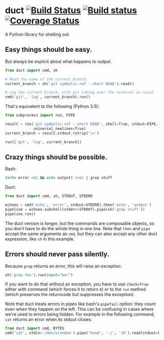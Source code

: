 # duct [![Build Status](https://travis-ci.org/oconnor663/duct.svg?branch=master)](https://travis-ci.org/oconnor663/duct) [![Build status](https://ci.appveyor.com/api/projects/status/i7kdylq9klgw993g/branch/master?svg=true)](https://ci.appveyor.com/project/oconnor663/duct/branch/master) [![Coverage Status](https://coveralls.io/repos/oconnor663/duct/badge.svg?branch=master&service=github)](https://coveralls.io/github/oconnor663/duct?branch=master)

A Python library for shelling out.


## Easy things should be easy.

But always be explicit about what happens to output.

```python
from duct import cmd, sh

# Read the name of the current branch.
current_branch = sh('git symbolic-ref --short HEAD').read()

# Log the current branch, with git taking over the terminal as usual.
cmd('git', 'log', current_branch).run()
```

That's equivalent to the following (Python 3.5):

```python
from subprocess import run, PIPE

result = run('git symbolic-ref --short HEAD', shell=True, stdout=PIPE,
             universal_newlines=True)
current_branch = result.stdout.rstrip('\n')

run(['git', 'log', current_branch])
```


## Crazy things should be possible.

Bash:

```bash
(echo error >&2 && echo output) 2>&1 | grep stuff
```

Duct:

```python
from duct import cmd, sh, STDOUT, STDERR

echoes = cmd('echo', 'error', stdout=STDERR).then('echo', 'output')
pipeline = echoes.subshell(stderr=STDOUT).pipe(sh('grep stuff'))
pipeline.run()
```

The duct version is longer, but the commands are composable objects, so
you don't have to do the whole thing in one line. Note that `then` and
`pipe` accept the same arguments as `cmd`, but they can also accept any
other duct expression, like `sh` in this example.


## Errors should never pass silently.

Because `grep` returns an error, this will raise an exception:

```python
sh('grep foo').run(input="bar")
```

If you want to do that without an exception, you have to use
`check=True` either with command (which forces it to return `0`) or to
the `run` method (which preserves the returncode but suppresses the
exception).

Note that duct treats errors in pipes like bash's `pipefail` option:
they count even when they happen on the left. This can be confusing in
cases where we're used to errors being hidden. For example in the
following command, `cat` returns an error when its stdout closes:

```python
from duct import cmd, BYTES
cmd('cat', stdin='/dev/urandom').pipe('head', '-c', '10').read(stdout=BYTES)
```
